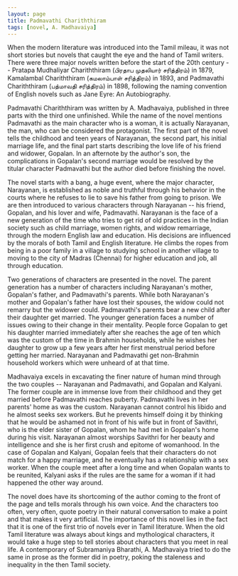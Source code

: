 ```yaml
---
layout: page
title: Padmavathi Chariththiram
tags: [novel, A. Madhavaiya]
---
```


When the modern literature was introduced into the Tamil mileau, it was not short stories but novels that caught the eye and the hand of Tamil writers. There were three major novels written before the start of the 20th century -- Pratapa Mudhaliyar Chariththiram (பிரதாப முதலியார் சரித்திரம்) in 1879, Kamalambal Chariththiram (கமலாம்பாள் சரித்திரம்) in 1893, and Padmavathi Chariththiram (பத்மாவதி சரித்திரம்) in 1898, following the naming convention of English novels such as Jane Eyre: An Autobiography.

Padmavathi Chariththiram was written by A. Madhavaiya, published in three parts with the third one unfinished. While the name of the novel mentions Padmavathi as the main character who is a woman, it is actually Narayanan, the man, who can be considered the protagonist. The first part of the novel tells the childhood and teen years of Narayanan, the second part, his initial marriage life, and the final part starts describing the love life of his friend and widower, Gopalan. In an afternote by the author's son, the complications in Gopalan's second marriage would be resolved by the titular character Padmavathi but the author died before finishing the novel.

The novel starts with a bang, a huge event, where the major character, Narayanan, is established as noble and truthful through his behavior in the courts where he refuses to lie to save his father from going to prison. We are then introduced to various characters through Narayanan -- his friend, Gopalan, and his lover and wife, Padmavathi. Narayanan is the face of a new generation of the time who tries to get rid of old practices in the Indian society such as child marriage, women rights, and widow remarriage, through the modern English law and education. His decisions are influenced by the morals of both Tamil and English literature. He climbs the ropes from being in a poor family in a village to studying school in another village to moving to the city of Madras (Chennai) for higher education and job, all through education.

Two generations of characters are presented in the novel. The parent generation has a number of characters including Narayanan's mother, Gopalan's father, and Padmavathi's parents. While both Narayanan's mother and Gopalan's father have lost their spouses, the widow could not remarry but the widower could. Padmavathi's parents bear a new child after their daughter get married. The younger generation faces a number of issues owing to their change in their mentality. People force Gopalan to get his daughter married immediately after she reaches the age of ten which was the custom of the time in Brahmin households, while he wishes her daughter to grow up a few years after her first menstrual period before getting her married. Narayanan and Padmavathi get non-Brahmin household workers which were unheard of at that time.  

Madhavaiya excels in excavating the finer nature of human mind through the two couples -- Narayanan and Padmavathi, and Gopalan and Kalyani. The former couple are in immense love from their childhood and they get married before Padmavathi reaches puberty. Padmavathi lives in her parents' home as was the custom. Narayanan cannot control his libido and he almost seeks sex workers. But he prevents himself doing it by thinking that he would be ashamed not in front of his wife but in front of Savithri, who is the elder sister of Gopalan, whom he had met in Gopalan's home during his visit. Narayanan almost worships Savithri for her beauty and intelligence and she is her first crush and epitome of womanhood. In the case of Gopalan and Kalyani, Gopalan feels that their characters do not match for a happy marriage, and he eventually has a relationship with a sex worker. When the couple meet after a long time and when Gopalan wants to be reunited, Kalyani asks if the rules are the same for a woman if it had happened the other way around. 

The novel does have its shortcoming of the author coming to the front of the page and tells morals through his own voice. And the characters too often, very often, quote poetry in their natural conversation to make a point and that makes it very artificial. The importance of this novel lies in the fact that it is one of the first trio of novels ever in Tamil literature. When the old Tamil literature was always about kings and mythological characters, it would take a huge step to tell stories about characters that you meet in real life. A contemporary of Subramaniya Bharathi, A. Madhavaiya tried to do the same in prose as the former did in poetry, poking the staleness and inequality in the then Tamil society. 
